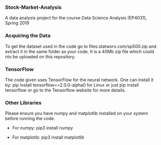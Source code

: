 ### Stock-Market-Analysis
A data analysis project for the course Data Science Analysis (EP4031), Spring 2019

### Acquiring the Data
To get the dataset used in the code go to files.statworx.com/sp500.zip and extract it in the same folder as your code.
It is a 40Mb zip file which could nto be uploaded on this repository.

### TensorFlow
The code given uses TensorFlow for the neural network. One can install it by:
 pip install tensorflow==2.0.0-alpha0 for Linux
 or just 
 pip install tensorflow 
 or go to the Tensorflow website for more details.

### Other Libraries
Please ensure you have numpy and matplotlib installed on your system before running the code.

* For numpy:
  pip3 install numpy

* For matplotib:
  pip3 install matplotlib

